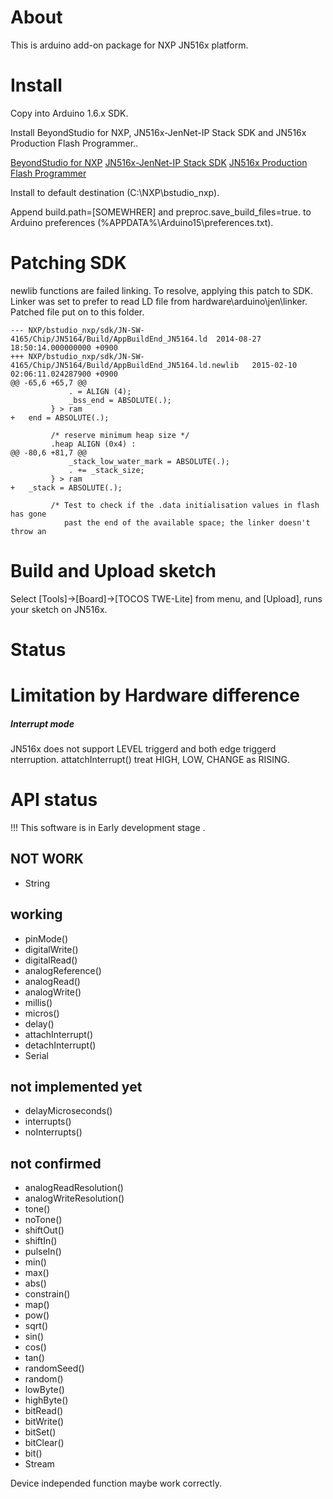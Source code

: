 ﻿About
=====

This is arduino add-on package for NXP JN516x platform.


Install
====

Copy into Arduino 1.6.x SDK.

Install BeyondStudio for NXP, JN516x-JenNet-IP Stack SDK and JN516x Production Flash Programmer..

[BeyondStudio for NXP](http://www.nxp.com/documents/other/JN-SW-4141.zip)
[JN516x-JenNet-IP Stack SDK](http://www.nxp.com/documents/other/JN-SW-4165.zip)
[JN516x Production Flash Programmer](http://www.nxp.com/documents/other/JN-SW-4107.zip)

Install to default destination (C:\NXP\bstudio_nxp).

Append build.path=[SOMEWHRER] and preproc.save_build_files=true.
to Arduino preferences (%APPDATA%\Arduino15\preferences.txt).

Patching SDK
====
newlib functions are failed linking.
To resolve, applying this patch to SDK.
Linker was set to prefer to read LD file from hardware\arduino\jen\linker.
Patched file put on to this folder.

```
--- NXP/bstudio_nxp/sdk/JN-SW-4165/Chip/JN5164/Build/AppBuildEnd_JN5164.ld	2014-08-27 18:50:14.000000000 +0900
+++ NXP/bstudio_nxp/sdk/JN-SW-4165/Chip/JN5164/Build/AppBuildEnd_JN5164.ld.newlib	2015-02-10 02:06:11.024287900 +0900
@@ -65,6 +65,7 @@
             . = ALIGN (4);
             _bss_end = ABSOLUTE(.);
         } > ram
+	end = ABSOLUTE(.);
 
         /* reserve minimum heap size */
         .heap ALIGN (0x4) :
@@ -80,6 +81,7 @@
             _stack_low_water_mark = ABSOLUTE(.);
             . += _stack_size;
         } > ram
+	_stack = ABSOLUTE(.);
 
         /* Test to check if the .data initialisation values in flash has gone
            past the end of the available space; the linker doesn't throw an
```

Build and Upload sketch
===

Select [Tools]->[Board]->[TOCOS TWE-Lite] from menu, and 
[Upload], runs your sketch on JN516x.

Status
=====

Limitation by Hardware difference
====

##### Interrupt mode
JN516x does not support LEVEL triggerd and both edge triggerd nterruption.
 attatchInterrupt() treat HIGH, LOW, CHANGE as RISING.


API status
====

!!! This software is in Early development stage .

## NOT WORK

- String

## working

- pinMode()
- digitalWrite()
- digitalRead() 
- analogReference()
- analogRead()
- analogWrite()
- millis()
- micros()
- delay()
- attachInterrupt()
- detachInterrupt()
- Serial

## not implemented yet

- delayMicroseconds() 
- interrupts()
- noInterrupts() 

## not confirmed

- analogReadResolution()
- analogWriteResolution() 
- tone()
- noTone()
- shiftOut()
- shiftIn()
- pulseIn() 
- min()
- max()
- abs()
- constrain()
- map()
- pow()
- sqrt() 
- sin()
- cos()
- tan() 
- randomSeed()
- random() 
- lowByte()
- highByte()
- bitRead()
- bitWrite()
- bitSet()
- bitClear()
- bit()
- Stream

Device independed function maybe work correctly.

